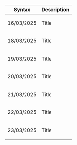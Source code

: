 
| Syntax | Description |
| --- | ----------- |
| <p>16/03/2025</p> | Title |
| <p>18/03/2025</p> | Title |
| <p>19/03/2025</p> | Title |
| <p>20/03/2025</p> | Title |
| <p>21/03/2025</p> | Title |
| <p>22/03/2025</p> | Title |
| <p>23/03/2025</p> | Title |
